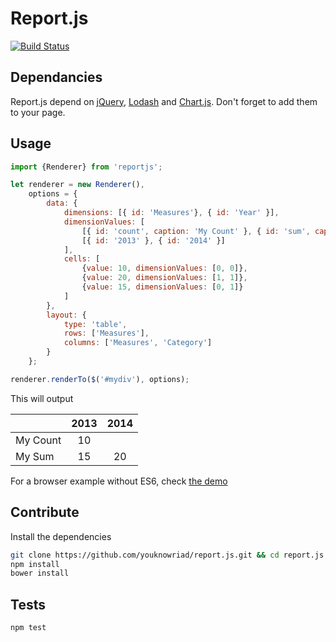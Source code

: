 Report.js
=========

[![Build Status](https://travis-ci.org/youknowriad/report.js.svg)](https://travis-ci.org/youknowriad/report.js)


Dependancies
------------
Report.js depend on [jQuery](http://jquery.com), [Lodash](http://lodash.com) and [Chart.js](http://chartjs.org).
Don't forget to add them to your page.

Usage
-----

```javascript
import {Renderer} from 'reportjs';

let renderer = new Renderer(),
    options = {
        data: {
            dimensions: [{ id: 'Measures'}, { id: 'Year' }],
            dimensionValues: [
                [{ id: 'count', caption: 'My Count' }, { id: 'sum', caption: 'My Sum' }],
                [{ id: '2013' }, { id: '2014' }]
            ],
            cells: [
                {value: 10, dimensionValues: [0, 0]},
                {value: 20, dimensionValues: [1, 1]},
                {value: 15, dimensionValues: [0, 1]}
            ]
        },
        layout: {
            type: 'table',
            rows: ['Measures'],
            columns: ['Measures', 'Category']
        }
    };

renderer.renderTo($('#mydiv'), options);
```

This will output

|          | 2013 | 2014 |
|----------|:----:|:----:|
| My Count |  10  |      |
| My Sum   |  15  |  20  |

For a browser example without ES6, check [the demo](http://youknowriad.github.io/report.js)

Contribute
----------
Install the dependencies

```sh
git clone https://github.com/youknowriad/report.js.git && cd report.js
npm install
bower install
```

Tests
-----

```sh
npm test
```
